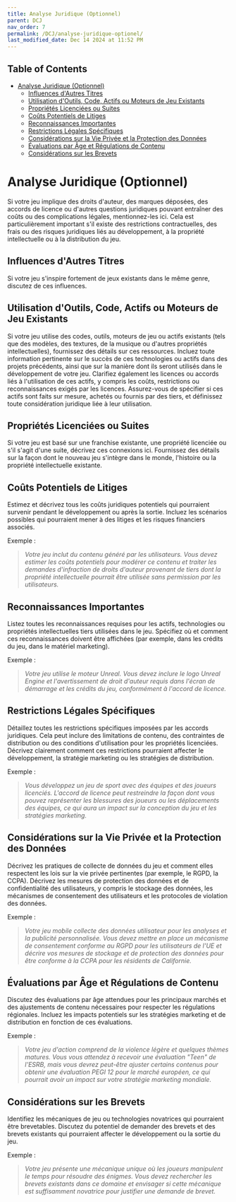 ```yaml
---
title: Analyse Juridique (Optionnel)
parent: DCJ
nav_order: 7
permalink: /DCJ/analyse-juridique-optionel/
last_modified_date: Dec 14 2024 at 11:52 PM
---
```


## Table of Contents
- [Analyse Juridique (Optionnel)](#analyse-juridique-optionnel)
  - [Influences d'Autres Titres](#influences-dautres-titres)
  - [Utilisation d'Outils, Code, Actifs ou Moteurs de Jeu Existants](#utilisation-doutils-code-actifs-ou-moteurs-de-jeu-existants)
  - [Propriétés Licenciées ou Suites](#propriétés-licenciées-ou-suites)
  - [Coûts Potentiels de Litiges](#coûts-potentiels-de-litiges)
  - [Reconnaissances Importantes](#reconnaissances-importantes)
  - [Restrictions Légales Spécifiques](#restrictions-légales-spécifiques)
  - [Considérations sur la Vie Privée et la Protection des Données](#considérations-sur-la-vie-privée-et-la-protection-des-données)
  - [Évaluations par Âge et Régulations de Contenu](#évaluations-par-âge-et-régulations-de-contenu)
  - [Considérations sur les Brevets](#considérations-sur-les-brevets)

# Analyse Juridique (Optionnel)
Si votre jeu implique des droits d'auteur, des marques déposées, des accords de licence ou d'autres questions juridiques pouvant entraîner des coûts ou des complications légales, mentionnez-les ici. Cela est particulièrement important s'il existe des restrictions contractuelles, des frais ou des risques juridiques liés au développement, à la propriété intellectuelle ou à la distribution du jeu.

## Influences d'Autres Titres

Si votre jeu s'inspire fortement de jeux existants dans le même genre, discutez de ces influences.

## Utilisation d'Outils, Code, Actifs ou Moteurs de Jeu Existants

Si votre jeu utilise des codes, outils, moteurs de jeu ou actifs existants (tels que des modèles, des textures, de la musique ou d'autres propriétés intellectuelles), fournissez des détails sur ces ressources. Incluez toute information pertinente sur le succès de ces technologies ou actifs dans des projets précédents, ainsi que sur la manière dont ils seront utilisés dans le développement de votre jeu. Clarifiez également les licences ou accords liés à l'utilisation de ces actifs, y compris les coûts, restrictions ou reconnaissances exigés par les licences. Assurez-vous de spécifier si ces actifs sont faits sur mesure, achetés ou fournis par des tiers, et définissez toute considération juridique liée à leur utilisation.

## Propriétés Licenciées ou Suites

Si votre jeu est basé sur une franchise existante, une propriété licenciée ou s'il s'agit d'une suite, décrivez ces connexions ici. Fournissez des détails sur la façon dont le nouveau jeu s'intègre dans le monde, l'histoire ou la propriété intellectuelle existante.

## Coûts Potentiels de Litiges

Estimez et décrivez tous les coûts juridiques potentiels qui pourraient survenir pendant le développement ou après la sortie. Incluez les scénarios possibles qui pourraient mener à des litiges et les risques financiers associés.

Exemple :  
>*Votre jeu inclut du contenu généré par les utilisateurs. Vous devez estimer les coûts potentiels pour modérer ce contenu et traiter les demandes d'infraction de droits d'auteur provenant de tiers dont la propriété intellectuelle pourrait être utilisée sans permission par les utilisateurs.*

## Reconnaissances Importantes

Listez toutes les reconnaissances requises pour les actifs, technologies ou propriétés intellectuelles tiers utilisées dans le jeu. Spécifiez où et comment ces reconnaissances doivent être affichées (par exemple, dans les crédits du jeu, dans le matériel marketing).

Exemple :  
>*Votre jeu utilise le moteur Unreal. Vous devez inclure le logo Unreal Engine et l'avertissement de droit d'auteur requis dans l'écran de démarrage et les crédits du jeu, conformément à l'accord de licence.*

## Restrictions Légales Spécifiques

Détaillez toutes les restrictions spécifiques imposées par les accords juridiques. Cela peut inclure des limitations de contenu, des contraintes de distribution ou des conditions d'utilisation pour les propriétés licenciées. Décrivez clairement comment ces restrictions pourraient affecter le développement, la stratégie marketing ou les stratégies de distribution.

Exemple :  
>*Vous développez un jeu de sport avec des équipes et des joueurs licenciés. L'accord de licence peut restreindre la façon dont vous pouvez représenter les blessures des joueurs ou les déplacements des équipes, ce qui aura un impact sur la conception du jeu et les stratégies marketing.*

## Considérations sur la Vie Privée et la Protection des Données

Décrivez les pratiques de collecte de données du jeu et comment elles respectent les lois sur la vie privée pertinentes (par exemple, le RGPD, la CCPA). Décrivez les mesures de protection des données et de confidentialité des utilisateurs, y compris le stockage des données, les mécanismes de consentement des utilisateurs et les protocoles de violation des données.

Exemple :  
>*Votre jeu mobile collecte des données utilisateur pour les analyses et la publicité personnalisée. Vous devez mettre en place un mécanisme de consentement conforme au RGPD pour les utilisateurs de l'UE et décrire vos mesures de stockage et de protection des données pour être conforme à la CCPA pour les résidents de Californie.*

## Évaluations par Âge et Régulations de Contenu

Discutez des évaluations par âge attendues pour les principaux marchés et des ajustements de contenu nécessaires pour respecter les régulations régionales. Incluez les impacts potentiels sur les stratégies marketing et de distribution en fonction de ces évaluations.

Exemple :  
>*Votre jeu d'action comprend de la violence légère et quelques thèmes matures. Vous vous attendez à recevoir une évaluation "Teen" de l'ESRB, mais vous devrez peut-être ajuster certains contenus pour obtenir une évaluation PEGI 12 pour le marché européen, ce qui pourrait avoir un impact sur votre stratégie marketing mondiale.*

## Considérations sur les Brevets

Identifiez les mécaniques de jeu ou technologies novatrices qui pourraient être brevetables. Discutez du potentiel de demander des brevets et des brevets existants qui pourraient affecter le développement ou la sortie du jeu.

Exemple :  
>*Votre jeu présente une mécanique unique où les joueurs manipulent le temps pour résoudre des énigmes. Vous devez rechercher les brevets existants dans ce domaine et envisager si cette mécanique est suffisamment novatrice pour justifier une demande de brevet.*

<!-- --- -->

<!-- # Référence -->

<!-- TODO: Réorganiser et vérifier les références -->

<!-- JD Supra : "Décodage de la loi sur la propriété intellectuelle pour les développeurs de jeux vidéo"  
https://www.jdsupra.com/legalnews/decoding-intellectual-property-law-for-1009170/  
Cette source couvre divers aspects du droit de la propriété intellectuelle dans le développement de jeux vidéo, y compris les droits d'auteur, les marques déposées, les licences et les contrats "travail fait pour le compte de". Elle est particulièrement pertinente pour les sections sur les droits d'auteur, les marques déposées et les accords de licence.

Yellowbrick : "Naviguer dans les problèmes juridiques du développement de jeux vidéo : un aperçu complet"  
https://www.yellowbrick.co/blog/entertainment/navigating-legal-issues-in-video-game-development-a-comprehensive-overview  
Cet article fournit un aperçu détaillé des problèmes juridiques dans le développement de jeux vidéo, couvrant des sujets tels que la protection de la propriété intellectuelle, les accords de licence, les jeux en ligne, la distribution numérique, la confidentialité et la protection des données. Il est pertinent pour plusieurs sections de l'analyse juridique, notamment celles traitant des droits d'auteur, des licences et des considérations sur la confidentialité.

Reddit : "Game Design : L'importance d'analyser d'autres jeux"  
https://www.reddit.com/r/gamedesign/comments/o99zws/game_design_importance_of_analysing_other_games/  
Bien que ce ne soit pas spécifiquement sur les questions juridiques, cette discussion aborde l'importance d'analyser d'autres jeux, ce qui est pertinent pour la section "Influences d'Autres Titres". Elle donne des idées sur la façon dont les développeurs peuvent apprendre des jeux existants sans enfreindre la propriété intellectuelle.

Assembla : "Conseils pour créer un document de conception de jeu efficace"  
https://get.assembla.com/blog/making-game-design-document/  
Cette source mentionne des exemples de documents de conception de jeux, ce qui peut être utile pour comprendre comment les considérations juridiques sont généralement intégrées dans les GDD. Cependant, elle ne fournit pas d'informations spécifiques sur l'analyse juridique. -->